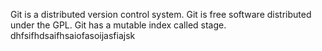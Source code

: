 Git is a distributed version control system.
Git is free software distributed under the GPL.
Git has a mutable index called stage.
dhfsifhdsaifhsaiofasoijasfiajsk
